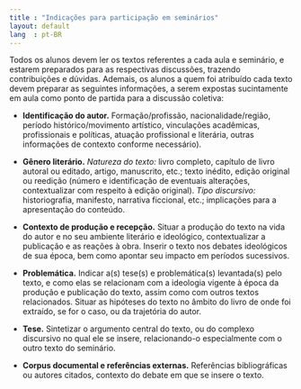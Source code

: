 ```yaml
---
title : "Indicações para participação em seminários"
layout: default
lang  : pt-BR
---
```


Todos os alunos devem ler os textos referentes a cada aula e seminário,
e estarem preparados para as respectivas discussões, trazendo
contribuições e dúvidas. Ademais, os alunos a quem foi atribuído cada
texto devem preparar as seguintes informações, a serem expostas
sucintamente em aula como ponto de partida para a discussão coletiva:

- **Identificação do autor.** Formação/profissão, nacionalidade/região,
  período histórico/movimento artístico, vinculações acadêmicas,
  profissionais e políticas, atuação profissional e literária, outras
  informações de contexto conforme necessário).

- **Gênero literário.** *Natureza do texto:* livro completo, capítulo de
  livro autoral ou editado, artigo, manuscrito, etc.; texto inédito,
  edição original ou reedição (número e identificação de eventuais
  alterações, contextualizar com respeito à edição original). *Tipo
  discursivo:* historiografia, manifesto, narrativa ficcional, etc.;
  implicações para a apresentação do conteúdo.

- **Contexto de produção e recepção.** Situar a produção do texto na
  vida do autor e no seu ambiente literário e ideológico, contextualizar
  a publicação e as reações à obra. Inserir o texto nos debates
  ideológicos de sua época, bem como apontar seu impacto em períodos
  sucessivos.

- **Problemática.** Indicar a(s) tese(s) e problemática(s) levantada(s)
  pelo texto, e como elas se relacionam com a ideologia vigente à época
  da produção e publicação do texto, assim como com outros textos
  relacionados. Situar as hipóteses do texto no âmbito do livro de onde
  foi extraído, se for o caso, ou da trajetória do autor.

- **Tese.** Sintetizar o argumento central do texto, ou do complexo
  discursivo no qual ele se insere, relacionando-o especialmente com o
  outro texto do seminário.

- **Corpus documental e referências externas.** Referências
  bibliográficas ou autores citados, contexto do debate em que se insere
  o texto.

